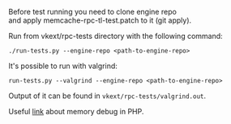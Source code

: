 Before test running you need to clone engine repo  
and apply memcache-rpc-tl-test.patch to it (git apply).

Run from vkext/rpc-tests directory with the following command:

`./run-tests.py --engine-repo <path-to-engine-repo>`

It's possible to run with valgrind:

`run-tests.py --valgrind --engine-repo <path-to-engine-repo>`

Output of it can be found in `vkext/rpc-tests/valgrind.out`.

Useful [link](http://www.phpinternalsbook.com/php7/memory_management/memory_debugging.html) about memory debug in PHP.
